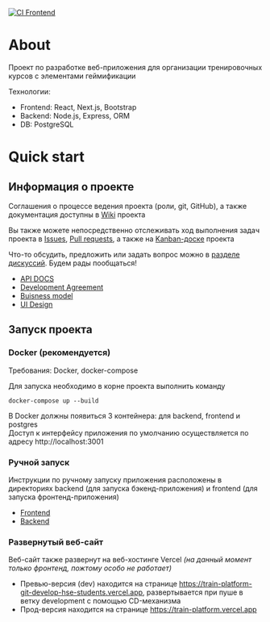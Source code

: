 [![CI Frontend](https://github.com/TeamHSE/train-platform/actions/workflows/ci-front.yml/badge.svg)](https://github.com/TeamHSE/train-platform/actions/workflows/ci-front.yml)
# About

Проект по разработке веб-приложения для организации тренировочных курсов с элементами геймификации

Технологии:
- Frontend: React, Next.js, Bootstrap
- Backend: Node.js, Express, ORM
- DB: PostgreSQL

# Quick start

## Информация о проекте
Соглашения о процессе ведения проекта (роли, git, GitHub), а также документация доступны в [Wiki](https://github.com/TeamHSE/train-platform/wiki) проекта

Вы также можете непосредственно отслеживать ход выполнения задач проекта в [Issues](https://github.com/TeamHSE/train-platform/issues), [Pull requests](https://github.com/TeamHSE/train-platform/pulls), а также на [Kanban-доске](https://github.com/orgs/TeamHSE/projects/1) проекта

Что-то обсудить, предложить или задать вопрос можно в [разделе дискуссий](https://github.com/TeamHSE/train-platform/discussions/62). Будем рады пообщаться!

- [API DOCS](https://github.com/TeamHSE/train-platform/wiki/Endpoints)
- [Development Agreement](https://github.com/TeamHSE/train-platform/wiki/Dev-Experience)
- [Buisness model](https://github.com/TeamHSE/train-platform/wiki/Business-model)
- [UI Design](https://www.figma.com/file/K5YbaVEbehlOig6ZWo1Mft/HSE-Project?type=design&node-id=0%3A1&mode=design&t=ecU1TQEZhG9LRVbk-1)

## Запуск проекта

### Docker (рекомендуется)
Требования: Docker, docker-compose<br>

Для запуска необходимо в корне проекта выполнить команду
```
docker-compose up --build
```
В Docker должны появиться 3 контейнера: для backend, frontend и postgres<br>
Доступ к интерфейсу приложения по умолчанию осуществляется по адресу http://localhost:3001

### Ручной запуск

Инструкции по ручному запуску приложения расположены в директориях backend (для запуска бэкенд-приложения) и frontend (для запуска фронтенд-приложения)

- [Frontend](https://github.com/TeamHSE/train-platform/blob/develop/frontend/README.md)
- [Backend](https://github.com/TeamHSE/train-platform/blob/develop/backend/README.md)

### Развернутый веб-сайт

Веб-сайт также развернут на веб-хостинге Vercel *(на данный момент только фронтенд, пожтому особо не работает)*

- Превью-версия (dev) находится на странице https://train-platform-git-develop-hse-students.vercel.app, развертывается при пуше в ветку development с помощью CD-механизма
- Прод-версия находится на странице https://train-platform.vercel.app

